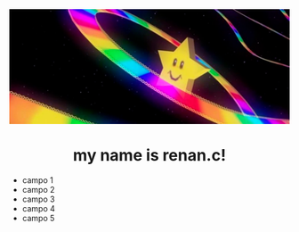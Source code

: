 <img align="center" src="./assets/banner.png">
<h1 align="center"> my name is renan.c!</h1>

- campo 1
- campo 2
- campo 3
- campo 4
- campo 5
